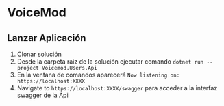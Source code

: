 # VoiceMod

## Lanzar Aplicación
1. Clonar solución
2. Desde la carpeta raiz de la solución ejecutar comando `dotnet run --project Voicemod.Users.Api`
3. En la ventana de comandos aparecerá `Now listening on: https://localhost:XXXX`
4. Navigate to `https://localhost:XXXX/swagger` para acceder a la interfaz swagger de la Api

